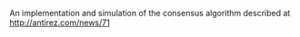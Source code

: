 An implementation and simulation of the consensus algorithm described at http://antirez.com/news/71
